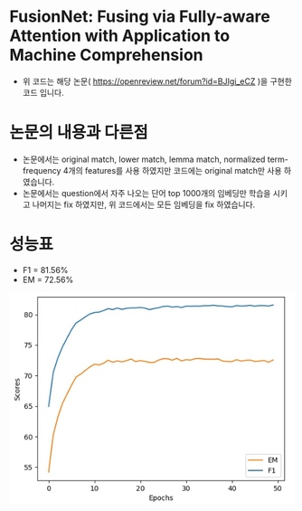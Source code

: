 # FusionNet: Fusing via Fully-aware Attention with Application to Machine Comprehension
* 위 코드는 해당 논문( https://openreview.net/forum?id=BJIgi_eCZ )을 구현한 코드 입니다.

# 논문의 내용과 다른점
* 논문에서는 original match, lower match, lemma match, normalized term-frequency 4개의 features를 사용 하였지만 코드에는 original match만 사용 하였습니다.
* 논문에서는 question에서 자주 나오는 단어 top 1000개의 임베딩만 학습을 시키고 나머지는 fix 하였지만, 위 코드에서는 모든 임베딩을 fix 하였습니다.

# 성능표
* F1 = 81.56%
* EM = 72.56%


![scores.jpg](./scores.jpg)
